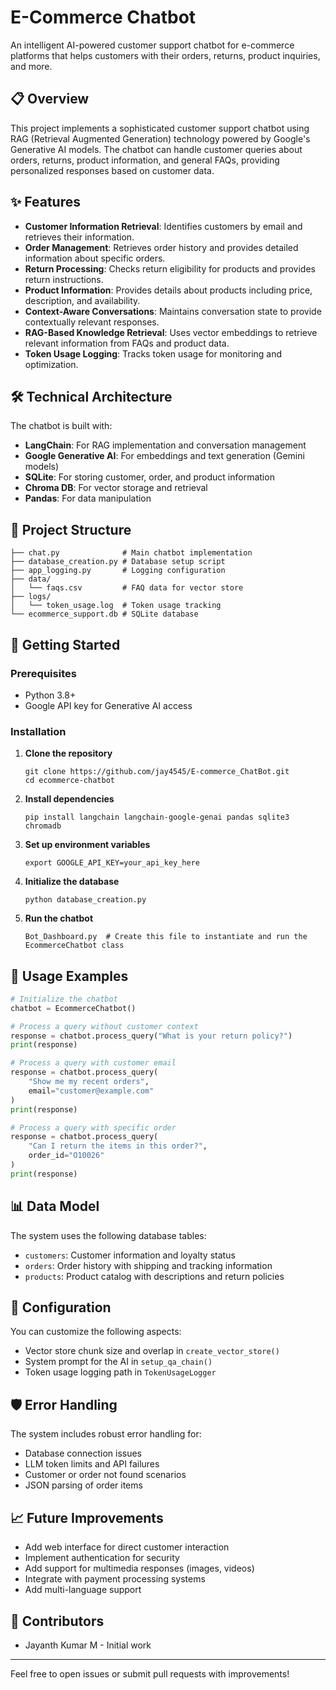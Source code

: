 # E-Commerce Chatbot

An intelligent AI-powered customer support chatbot for e-commerce platforms that helps customers with their orders, returns, product inquiries, and more.

## 📋 Overview

This project implements a sophisticated customer support chatbot using RAG (Retrieval Augmented Generation) technology powered by Google's Generative AI models. The chatbot can handle customer queries about orders, returns, product information, and general FAQs, providing personalized responses based on customer data.

## ✨ Features

- **Customer Information Retrieval**: Identifies customers by email and retrieves their information.
- **Order Management**: Retrieves order history and provides detailed information about specific orders.
- **Return Processing**: Checks return eligibility for products and provides return instructions.
- **Product Information**: Provides details about products including price, description, and availability.
- **Context-Aware Conversations**: Maintains conversation state to provide contextually relevant responses.
- **RAG-Based Knowledge Retrieval**: Uses vector embeddings to retrieve relevant information from FAQs and product data.
- **Token Usage Logging**: Tracks token usage for monitoring and optimization.

## 🛠️ Technical Architecture

The chatbot is built with:
- **LangChain**: For RAG implementation and conversation management
- **Google Generative AI**: For embeddings and text generation (Gemini models)
- **SQLite**: For storing customer, order, and product information
- **Chroma DB**: For vector storage and retrieval
- **Pandas**: For data manipulation

## 📁 Project Structure

```
├── chat.py              # Main chatbot implementation
├── database_creation.py # Database setup script
├── app_logging.py       # Logging configuration
├── data/
│   └── faqs.csv         # FAQ data for vector store
├── logs/
│   └── token_usage.log  # Token usage tracking
└── ecommerce_support.db # SQLite database
```

## 🚀 Getting Started

### Prerequisites

- Python 3.8+
- Google API key for Generative AI access

### Installation

1. **Clone the repository**
   ```
   git clone https://github.com/jay4545/E-commerce_ChatBot.git
   cd ecommerce-chatbot
   ```

2. **Install dependencies**
   ```
   pip install langchain langchain-google-genai pandas sqlite3 chromadb
   ```

3. **Set up environment variables**
   ```
   export GOOGLE_API_KEY=your_api_key_here
   ```

4. **Initialize the database**
   ```
   python database_creation.py
   ```

5. **Run the chatbot**
   ```
   Bot_Dashboard.py  # Create this file to instantiate and run the EcommerceChatbot class
   ```

## 💬 Usage Examples

```python
# Initialize the chatbot
chatbot = EcommerceChatbot()

# Process a query without customer context
response = chatbot.process_query("What is your return policy?")
print(response)

# Process a query with customer email
response = chatbot.process_query(
    "Show me my recent orders", 
    email="customer@example.com"
)
print(response)

# Process a query with specific order
response = chatbot.process_query(
    "Can I return the items in this order?", 
    order_id="O10026"
)
print(response)
```

## 📊 Data Model

The system uses the following database tables:
- `customers`: Customer information and loyalty status
- `orders`: Order history with shipping and tracking information
- `products`: Product catalog with descriptions and return policies

## 🔧 Configuration

You can customize the following aspects:
- Vector store chunk size and overlap in `create_vector_store()`
- System prompt for the AI in `setup_qa_chain()`
- Token usage logging path in `TokenUsageLogger`

## 🛡️ Error Handling

The system includes robust error handling for:
- Database connection issues
- LLM token limits and API failures
- Customer or order not found scenarios
- JSON parsing of order items

## 📈 Future Improvements

- Add web interface for direct customer interaction
- Implement authentication for security
- Add support for multimedia responses (images, videos)
- Integrate with payment processing systems
- Add multi-language support



## 👥 Contributors

- Jayanth Kumar M - Initial work

---

Feel free to open issues or submit pull requests with improvements!
